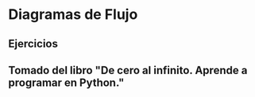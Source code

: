 # Diagramas de Flujo
## Ejercicios
## Tomado del libro "De cero al infinito. Aprende a programar en Python."
